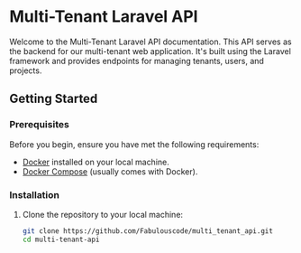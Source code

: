 # Multi-Tenant Laravel API

Welcome to the Multi-Tenant Laravel API documentation. This API serves as the backend for our multi-tenant web application. It's built using the Laravel framework and provides endpoints for managing tenants, users, and projects.

## Getting Started

### Prerequisites

Before you begin, ensure you have met the following requirements:

- [Docker](https://www.docker.com/get-started) installed on your local machine.
- [Docker Compose](https://docs.docker.com/compose/install/) (usually comes with Docker).

### Installation

1. Clone the repository to your local machine:

   ```bash
   git clone https://github.com/Fabulouscode/multi_tenant_api.git
   cd multi-tenant-api